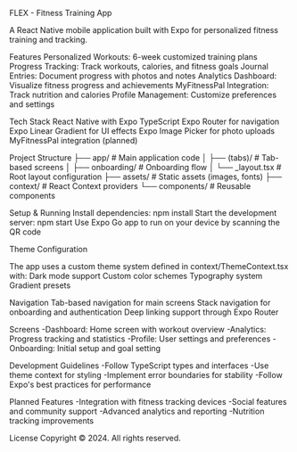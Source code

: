 FLEX - Fitness Training App

A React Native mobile application built with Expo for personalized fitness training and tracking.

Features
Personalized Workouts: 6-week customized training plans
Progress Tracking: Track workouts, calories, and fitness goals
Journal Entries: Document progress with photos and notes
Analytics Dashboard: Visualize fitness progress and achievements
MyFitnessPal Integration: Track nutrition and calories
Profile Management: Customize preferences and settings

Tech Stack
React Native with Expo
TypeScript
Expo Router for navigation
Expo Linear Gradient for UI effects
Expo Image Picker for photo uploads
MyFitnessPal integration (planned)

Project Structure
├── app/ # Main application code
│ ├── (tabs)/ # Tab-based screens
│ ├── onboarding/ # Onboarding flow
│ └── \_layout.tsx # Root layout configuration
├── assets/ # Static assets (images, fonts)
├── context/ # React Context providers
└── components/ # Reusable components

Setup & Running
Install dependencies:
npm install
Start the development server:
npm start
Use Expo Go app to run on your device by scanning the QR code

Theme Configuration

The app uses a custom theme system defined in context/ThemeContext.tsx with:
Dark mode support
Custom color schemes
Typography system
Gradient presets

Navigation
Tab-based navigation for main screens
Stack navigation for onboarding and authentication
Deep linking support through Expo Router

Screens
-Dashboard: Home screen with workout overview
-Analytics: Progress tracking and statistics
-Profile: User settings and preferences
-Onboarding: Initial setup and goal setting

Development Guidelines
-Follow TypeScript types and interfaces
-Use theme context for styling
-Implement error boundaries for stability
-Follow Expo's best practices for performance

Planned Features
-Integration with fitness tracking devices
-Social features and community support
-Advanced analytics and reporting
-Nutrition tracking improvements

License
Copyright © 2024. All rights reserved.

